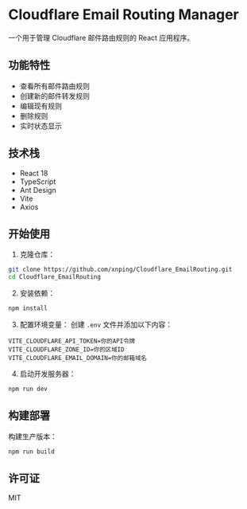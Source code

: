 # Cloudflare Email Routing Manager

一个用于管理 Cloudflare 邮件路由规则的 React 应用程序。

## 功能特性

- 查看所有邮件路由规则
- 创建新的邮件转发规则
- 编辑现有规则
- 删除规则
- 实时状态显示

## 技术栈

- React 18
- TypeScript
- Ant Design
- Vite
- Axios

## 开始使用

1. 克隆仓库：
```bash
git clone https://github.com/xnping/Cloudflare_EmailRouting.git
cd Cloudflare_EmailRouting
```

2. 安装依赖：
```bash
npm install
```

3. 配置环境变量：
创建 `.env` 文件并添加以下内容：
```
VITE_CLOUDFLARE_API_TOKEN=你的API令牌
VITE_CLOUDFLARE_ZONE_ID=你的区域ID
VITE_CLOUDFLARE_EMAIL_DOMAIN=你的邮箱域名
```

4. 启动开发服务器：
```bash
npm run dev
```

## 构建部署

构建生产版本：
```bash
npm run build
```

## 许可证

MIT
